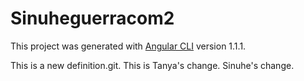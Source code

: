 # Sinuheguerracom2

This project was generated with [Angular CLI](https://github.com/angular/angular-cli) version 1.1.1.

This is a new definition.git. This is Tanya's change. Sinuhe's change. 

